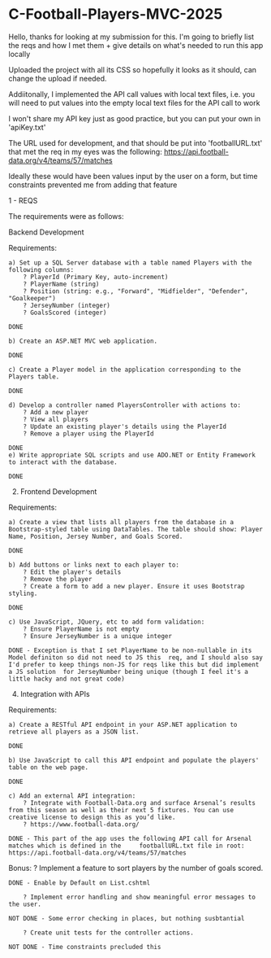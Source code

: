 # C-Football-Players-MVC-2025
Hello, thanks for looking at my submission for this. I'm going to briefly list the reqs and how I met them + give details on what's needed to run this app locally

Uploaded the project with all its CSS so hopefully it looks as it should, can change the upload if needed.

Addiitonally, I implemented the API call values with local text files, i.e. you will need to put values into the empty local text files for the API call to work

I won't share my API key just as good practice, but you can put your own in 'apiKey.txt'

The URL used for development, and that should be put into 'footballURL.txt' that met the req in my eyes was the following: https://api.football-data.org/v4/teams/57/matches

Ideally these would have been values input by the user on a form, but time constraints prevented me from adding that feature

1 - REQS

The requirements were as follows:

Backend Development

Requirements:

    a) Set up a SQL Server database with a table named Players with the following columns:
        ? PlayerId (Primary Key, auto-increment)
        ? PlayerName (string)
        ? Position (string: e.g., "Forward", "Midfielder", "Defender", "Goalkeeper")
        ? JerseyNumber (integer)
        ? GoalsScored (integer)
	
	DONE

    b) Create an ASP.NET MVC web application.

	DONE

    c) Create a Player model in the application corresponding to the Players table.

	DONE

    d) Develop a controller named PlayersController with actions to:
        ? Add a new player
        ? View all players
        ? Update an existing player's details using the PlayerId
        ? Remove a player using the PlayerId

	DONE
    e) Write appropriate SQL scripts and use ADO.NET or Entity Framework to interact with the database.

	DONE
 
2. Frontend Development
   
Requirements:

    a) Create a view that lists all players from the database in a Bootstrap-styled table using DataTables. The table should show: Player Name, Position, Jersey Number, and Goals Scored.

	DONE

    b) Add buttons or links next to each player to:
        ? Edit the player's details
        ? Remove the player
        ? Create a form to add a new player. Ensure it uses Bootstrap styling.

	DONE

    c) Use JavaScript, JQuery, etc to add form validation:
        ? Ensure PlayerName is not empty
        ? Ensure JerseyNumber is a unique integer

	DONE - Exception is that I set PlayerName to be non-nullable in its Model definiton so did not need to JS this 	req, and I should also say I'd prefer to keep things non-JS for reqs like this but did implement a JS solution 	for JerseyNumber being unique (though I feel it's a little hacky and not great code) 
 

4. Integration with APIs
   
Requirements:

    a) Create a RESTful API endpoint in your ASP.NET application to retrieve all players as a JSON list.

	DONE

    b) Use JavaScript to call this API endpoint and populate the players' table on the web page.

	DONE

    c) Add an external API integration:
        ? Integrate with Football-Data.org and surface Arsenal’s results from this season as well as their next 5 fixtures. You can use creative license to design this as you’d like. 
        ? https://www.football-data.org/ 

	DONE - This part of the app uses the following API call for Arsenal matches which is defined in the 	footballURL.txt file in root: https://api.football-data.org/v4/teams/57/matches

Bonus:
        ? Implement a feature to sort players by the number of goals scored.

	DONE - Enable by Default on List.cshtml

        ? Implement error handling and show meaningful error messages to the user.

	NOT DONE - Some error checking in places, but nothing susbtantial

        ? Create unit tests for the controller actions.
		
	NOT DONE - Time constraints precluded this
